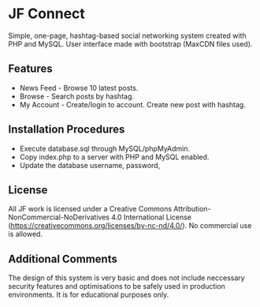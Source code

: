# JF Connect
Simple, one-page, hashtag-based social networking system created with PHP and MySQL. User interface made with bootstrap (MaxCDN files used).

## Features
* News Feed - Browse 10 latest posts.
* Browse - Search posts by hashtag.
* My Account - Create/login to account. Create new post with hashtag.

## Installation Procedures
* Execute database.sql through MySQL/phpMyAdmin.
* Copy index.php to a server with PHP and MySQL enabled.
* Update the database username, password, 

## License
All JF work is licensed under a Creative Commons Attribution-NonCommercial-NoDerivatives 4.0 International License (https://creativecommons.org/licenses/by-nc-nd/4.0/). No commercial use is allowed.

## Additional Comments
The design of this system is very basic and does not include neccessary security features and optimisations to be safely used in production environments. It is for educational purposes only.
